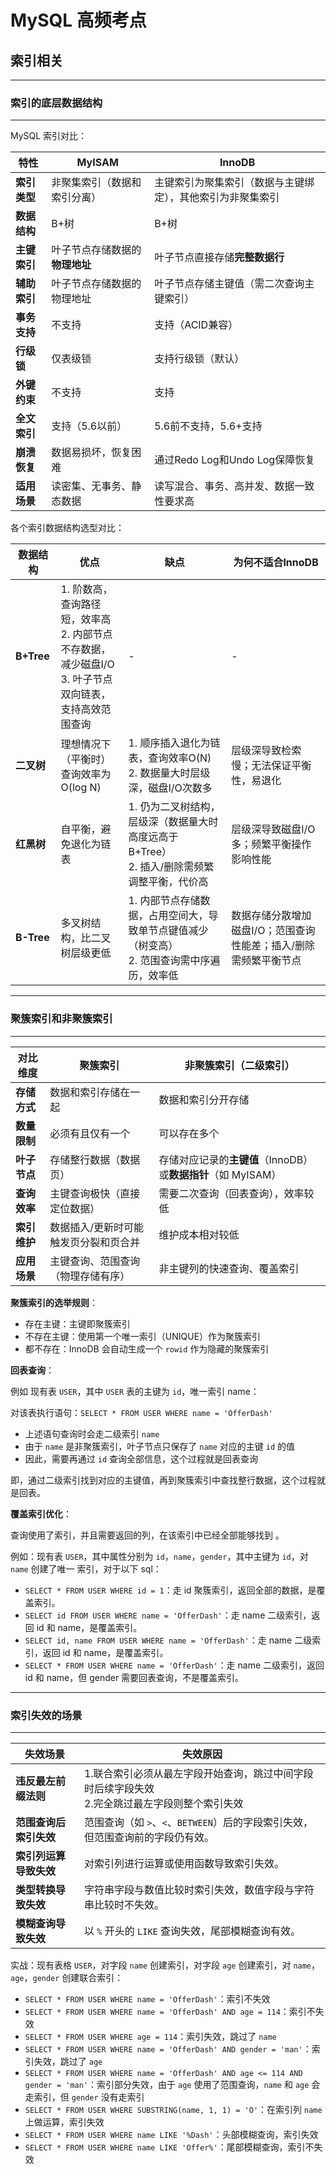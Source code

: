 # MySQL 高频考点

## 索引相关

****

### 索引的底层数据结构

****

MySQL 索引对比：

| **特性**               | **MyISAM**                            | **InnoDB**                              |
|------------------------|---------------------------------------|-----------------------------------------|
| **索引类型**           | 非聚集索引（数据和索引分离）          | 主键索引为聚集索引（数据与主键绑定），其他索引为非聚集索引 |
| **数据结构**           | B+树                                 | B+树                                   |
| **主键索引**           | 叶子节点存储数据的**物理地址**        | 叶子节点直接存储**完整数据行**           |
| **辅助索引**           | 叶子节点存储数据的物理地址            | 叶子节点存储主键值（需二次查询主键索引）   |
| **事务支持**           |  不支持                             |  支持（ACID兼容）                     |
| **行级锁**             |  仅表级锁                           |  支持行级锁（默认）                    |
| **外键约束**           |  不支持                             |  支持                                 |
| **全文索引** |  支持（5.6以前）                    |  5.6前不支持，5.6+支持                 |
| **崩溃恢复**           |  数据易损坏，恢复困难               |  通过Redo Log和Undo Log保障恢复        |
| **适用场景**           | 读密集、无事务、静态数据              | 读写混合、事务、高并发、数据一致性要求高  |

各个索引数据结构选型对比：

| **数据结构** | **优点**| **缺点**| **为何不适合InnoDB**|
|--------------|--------------------------------------------------------------------------|-------------------------------------------------------------------------------------------------------------|--------------------------------------------------------------------------------------------------------|
| **B+Tree**   | 1. 阶数高，查询路径短，效率高<br>2. 内部节点不存数据，减少磁盘I/O<br>3. 叶子节点双向链表，支持高效范围查询 | -                                                                                                          | -                                                                                                      |
| **二叉树**   | 理想情况下（平衡时）查询效率为O(log N)                                       | 1. 顺序插入退化为链表，查询效率O(N)<br>2. 数据量大时层级深，磁盘I/O次数多                                   | 层级深导致检索慢；无法保证平衡性，易退化                                                                 |
| **红黑树**   | 自平衡，避免退化为链表                                                     | 1. 仍为二叉树结构，层级深（数据量大时高度远高于B+Tree）<br>2. 插入/删除需频繁调整平衡，代价高               | 层级深导致磁盘I/O多；频繁平衡操作影响性能                                                                |
| **B-Tree**   | 多叉树结构，比二叉树层级更低                                                | 1. 内部节点存储数据，占用空间大，导致单节点键值减少（树变高）<br>2. 范围查询需中序遍历，效率低               | 数据存储分散增加磁盘I/O；范围查询性能差；插入/删除需频繁平衡节点                                        |


****

### 聚簇索引和非聚簇索引

****

| **对比维度**       | **聚簇索引**                                      | **非聚簇索引（二级索引）**                      |
|--------------------|---------------------------------------------------|------------------------------------------------|
| **存储方式**   | 数据和索引存储在一起                              | 数据和索引分开存储                            |
| **数量限制**       | 必须有且仅有一个                                  | 可以存在多个                                  |
| **叶子节点**   | 存储整行数据（数据页）                            | 存储对应记录的**主键值**（InnoDB）或**数据指针**（如 MyISAM） |
| **查询效率**       | 主键查询极快（直接定位数据）                      | 需要二次查询（回表查询），效率较低            |
| **索引维护**   | 数据插入/更新时可能触发页分裂和页合并             | 维护成本相对较低                              |
| **应用场景**   | 主键查询、范围查询（物理存储有序）                | 非主键列的快速查询、覆盖索引                  |

**聚簇索引的选举规则**：

- 存在主键：主键即聚簇索引
- 不存在主键：使用第一个唯一索引（UNIQUE）作为聚簇索引
- 都不存在：InnoDB 会自动生成一个 `rowid` 作为隐藏的聚簇索引

**回表查询**：

例如 现有表 `USER`，其中 `USER` 表的主键为 `id`，唯一索引 name：

对该表执行语句：`SELECT * FROM USER WHERE name = 'OfferDash'`

- 上述语句查询时会走二级索引 `name`
- 由于 `name` 是非聚簇索引，叶子节点只保存了 `name` 对应的主键 `id` 的值
- 因此，需要再通过 `id` 查询全部信息，这个过程就是回表查询

即，通过二级索引找到对应的主键值，再到聚簇索引中查找整行数据，这个过程就是回表。

**覆盖索引优化**：

查询使用了索引，并且需要返回的列，在该索引中已经全部能够找到 。

例如：现有表 `USER`，其中属性分别为 `id`，`name`，`gender`，其中主键为 `id`，对 `name` 创建了唯一 索引，对于以下 sql：

- `SELECT * FROM USER WHERE id = 1`：走 id 聚簇索引，返回全部的数据，是覆盖索引。
- `SELECT id FROM USER WHERE name = 'OfferDash'`：走 name 二级索引，返回 id 和 name，是覆盖索引。
- `SELECT id, name FROM USER WHERE name = 'OfferDash'`：走 name 二级索引，返回 id 和 name，是覆盖索引。
- `SELECT * FROM USER WHERE name = 'OfferDash'`：走 name 二级索引，返回 id 和 name，但 gender 需要回表查询，不是覆盖索引。

****

### 索引失效的场景

****

| **失效场景**               | **失效原因** |
|------------------------|----------------------------------------------------------------------------|
| **违反最左前缀法则**       | 1.联合索引必须从最左字段开始查询，跳过中间字段时后续字段失效<br>2.完全跳过最左字段则整个索引失效 | 
| **范围查询后索引失效**      | 范围查询（如 `>`、`<`、`BETWEEN`）后的字段索引失效，但范围查询前的字段仍有效。       | 
| **索引列运算导致失效**      | 对索引列进行运算或使用函数导致索引失效。                                       | 
| **类型转换导致失效**       | 字符串字段与数值比较时索引失效，数值字段与字符串比较时不失效。                     | 
| **模糊查询导致失效**       | 以 `%` 开头的 `LIKE` 查询失效，尾部模糊查询有效。                              |

实战：现有表格 `USER`，对字段 `name` 创建索引，对字段 `age` 创建索引，对 `name`，`age`，`gender` 创建联合索引：

- `SELECT * FROM USER WHERE name = 'OfferDash'`：索引不失效
- `SELECT * FROM USER WHERE name = 'OfferDash' AND age = 114`：索引不失效
- `SELECT * FROM USER WHERE age = 114`：索引失效，跳过了 `name`
- `SELECT * FROM USER WHERE name = 'OfferDash' AND gender = 'man'`：索引失效，跳过了 `age`
- `SELECT * FROM USER WHERE name = 'OfferDash' AND age <= 114 AND gender = 'man'`：索引部分失效，由于 `age` 使用了范围查询，`name` 和 `age` 会走索引，但 `gender` 没有走索引
- `SELECT * FROM USER WHERE SUBSTRING(name, 1, 1) = 'O'`：在索引列 `name` 上做运算，索引失效
- `SELECT * FROM USER WHERE name LIKE '%Dash'`：头部模糊查询，索引失效
- `SELECT * FROM USER WHERE name LIKE 'Offer%'`：尾部模糊查询，索引不失效



